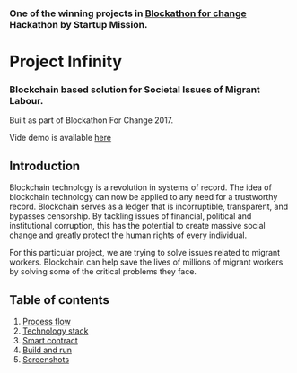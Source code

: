 ### One of the winning projects in [Blockathon for change](http://blockathonforchange.com/) Hackathon by Startup Mission.

# Project Infinity

### Blockchain based solution for Societal Issues of Migrant Labour.

Built as part of Blockathon For Change 2017.

Vide demo is available [here](https://youtu.be/clHeTs8LGwQ)

## Introduction

Blockchain technology is a revolution in systems of record. The idea of blockchain technology can now be applied to any need for a trustworthy record. Blockchain serves as a ledger that is incorruptible, transparent, and bypasses censorship. By tackling issues of financial, political and institutional corruption, this has the potential to create massive social change and greatly protect the human rights of every individual.

For this particular project, we are trying to solve issues related to migrant workers. Blockchain can help save the lives of millions of migrant workers by solving some of the critical problems they face.

## Table of contents

1. [Process flow](https://github.com/manojpramesh/blockathon-demo/wiki/Process-flow)
2. [Technology stack](https://github.com/manojpramesh/blockathon-demo/wiki/Technology-stack)
3. [Smart contract](https://github.com/manojpramesh/blockathon-demo/tree/master/contract/contracts)
4. [Build and run](https://github.com/manojpramesh/blockathon-demo/wiki/Build-and-Run)
5. [Screenshots](https://github.com/manojpramesh/blockathon-demo/wiki/Screenshots)
